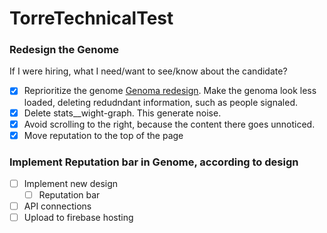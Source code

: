 # TorreTechnicalTest

### Redesign the Genome

If I were hiring, what I need/want to see/know about the candidate?

- [x] Reprioritize the genome [Genoma redesign](https://www.figma.com/file/OXcRllSyUHMSLUqgFFTHfO/TorreDesign?node-id=0%3A1). Make the genoma look less loaded, deleting redudndant information, such as people signaled.
- [x] Delete stats\_\_wight-graph. This generate noise.
- [x] Avoid scrolling to the right, because the content there goes unnoticed.
- [x] Move reputation to the top of the page

### Implement Reputation bar in Genome, according to design

- [ ] Implement new design
  - [ ] Reputation bar
- [ ] API connections
- [ ] Upload to firebase hosting
